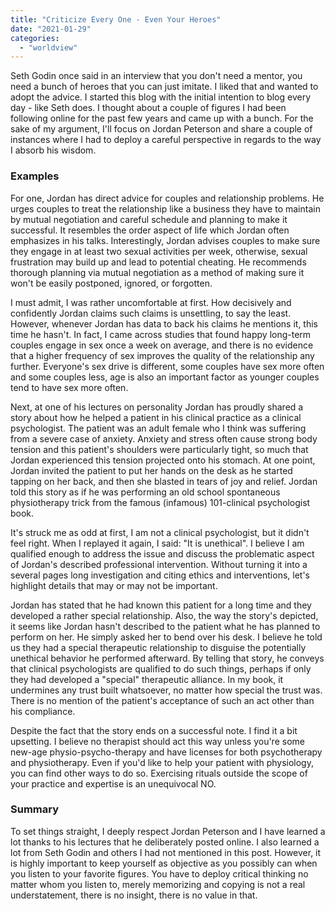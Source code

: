 ```yaml
---
title: "Criticize Every One - Even Your Heroes"
date: "2021-01-29"
categories: 
  - "worldview"
---
```


Seth Godin once said in an interview that you don't need a mentor, you need a bunch of heroes that you can just imitate. I liked that and wanted to adopt the advice. I started this blog with the initial intention to blog every day - like Seth does. I thought about a couple of figures I had been following online for the past few years and came up with a bunch. For the sake of my argument, I'll focus on Jordan Peterson and share a couple of instances where I had to deploy a careful perspective in regards to the way I absorb his wisdom.

### Examples

For one, Jordan has direct advice for couples and relationship problems. He urges couples to treat the relationship like a business they have to maintain by mutual negotiation and careful schedule and planning to make it successful. It resembles the order aspect of life which Jordan often emphasizes in his talks. Interestingly, Jordan advises couples to make sure they engage in at least two sexual activities per week, otherwise, sexual frustration may build up and lead to potential cheating. He recommends thorough planning via mutual negotiation as a method of making sure it won't be easily postponed, ignored, or forgotten.

I must admit, I was rather uncomfortable at first. How decisively and confidently Jordan claims such claims is unsettling, to say the least. However, whenever Jordan has data to back his claims he mentions it, this time he hasn't. In fact, I came across studies that found happy long-term couples engage in sex once a week on average, and there is no evidence that a higher frequency of sex improves the quality of the relationship any further. Everyone's sex drive is different, some couples have sex more often and some couples less, age is also an important factor as younger couples tend to have sex more often.

Next, at one of his lectures on personality Jordan has proudly shared a story about how he helped a patient in his clinical practice as a clinical psychologist. The patient was an adult female who I think was suffering from a severe case of anxiety. Anxiety and stress often cause strong body tension and this patient's shoulders were particularly tight, so much that Jordan experienced this tension projected onto his stomach. At one point, Jordan invited the patient to put her hands on the desk as he started tapping on her back, and then she blasted in tears of joy and relief. Jordan told this story as if he was performing an old school spontaneous physiotherapy trick from the famous (infamous) 101-clinical psychologist book.

It's struck me as odd at first, I am not a clinical psychologist, but it didn't feel right. When I replayed it again, I said: "It is unethical". I believe I am qualified enough to address the issue and discuss the problematic aspect of Jordan's described professional intervention. Without turning it into a several pages long investigation and citing ethics and interventions, let's highlight details that may or may not be important.

Jordan has stated that he had known this patient for a long time and they developed a rather special relationship. Also, the way the story's depicted, it seems like Jordan hasn't described to the patient what he has planned to perform on her. He simply asked her to bend over his desk. I believe he told us they had a special therapeutic relationship to disguise the potentially unethical behavior he performed afterward. By telling that story, he conveys that clinical psychologists are qualified to do such things, perhaps if only they had developed a "special" therapeutic alliance. In my book, it undermines any trust built whatsoever, no matter how special the trust was. There is no mention of the patient's acceptance of such an act other than his compliance.

Despite the fact that the story ends on a successful note. I find it a bit upsetting. I believe no therapist should act this way unless you're some new-age physio-psycho-therapy and have licenses for both psychotherapy and physiotherapy. Even if you'd like to help your patient with physiology, you can find other ways to do so. Exercising rituals outside the scope of your practice and expertise is an unequivocal NO.

### Summary

To set things straight, I deeply respect Jordan Peterson and I have learned a lot thanks to his lectures that he deliberately posted online. I also learned a lot from Seth Godin and others I had not mentioned in this post. However, it is highly important to keep yourself as objective as you possibly can when you listen to your favorite figures. You have to deploy critical thinking no matter whom you listen to, merely memorizing and copying is not a real understatement, there is no insight, there is no value in that.
